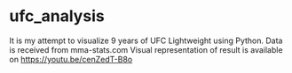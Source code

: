 # ufc_analysis
It is my attempt to visualize 9 years of UFC Lightweight using Python. Data is received from mma-stats.com
Visual representation of result is available on https://youtu.be/cenZedT-B8o
